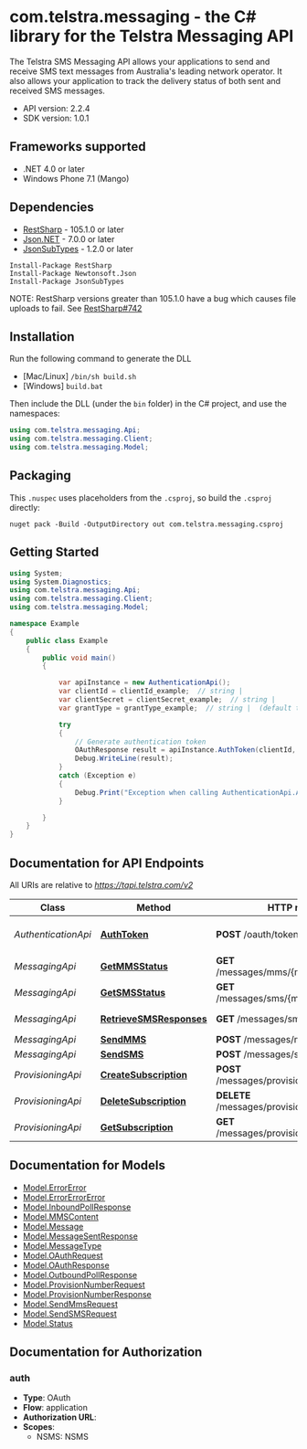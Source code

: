 # com.telstra.messaging - the C# library for the Telstra Messaging API

 The Telstra SMS Messaging API allows your applications to send and receive SMS text messages from Australia's leading network operator.  It also allows your application to track the delivery status of both sent and received SMS messages. 


- API version: 2.2.4
- SDK version: 1.0.1

<a name="frameworks-supported"></a>
## Frameworks supported
- .NET 4.0 or later
- Windows Phone 7.1 (Mango)

<a name="dependencies"></a>
## Dependencies
- [RestSharp](https://www.nuget.org/packages/RestSharp) - 105.1.0 or later
- [Json.NET](https://www.nuget.org/packages/Newtonsoft.Json/) - 7.0.0 or later
- [JsonSubTypes](https://www.nuget.org/packages/JsonSubTypes/) - 1.2.0 or later

```
Install-Package RestSharp
Install-Package Newtonsoft.Json
Install-Package JsonSubTypes
```

NOTE: RestSharp versions greater than 105.1.0 have a bug which causes file uploads to fail. See [RestSharp#742](https://github.com/restsharp/RestSharp/issues/742)

<a name="installation"></a>
## Installation
Run the following command to generate the DLL
- [Mac/Linux] `/bin/sh build.sh`
- [Windows] `build.bat`

Then include the DLL (under the `bin` folder) in the C# project, and use the namespaces:
```csharp
using com.telstra.messaging.Api;
using com.telstra.messaging.Client;
using com.telstra.messaging.Model;
```
<a name="packaging"></a>
## Packaging


This `.nuspec` uses placeholders from the `.csproj`, so build the `.csproj` directly:

```
nuget pack -Build -OutputDirectory out com.telstra.messaging.csproj
```


<a name="getting-started"></a>
## Getting Started

```csharp
using System;
using System.Diagnostics;
using com.telstra.messaging.Api;
using com.telstra.messaging.Client;
using com.telstra.messaging.Model;

namespace Example
{
    public class Example
    {
        public void main()
        {

            var apiInstance = new AuthenticationApi();
            var clientId = clientId_example;  // string | 
            var clientSecret = clientSecret_example;  // string | 
            var grantType = grantType_example;  // string |  (default to client_credentials)

            try
            {
                // Generate authentication token
                OAuthResponse result = apiInstance.AuthToken(clientId, clientSecret, grantType);
                Debug.WriteLine(result);
            }
            catch (Exception e)
            {
                Debug.Print("Exception when calling AuthenticationApi.AuthToken: " + e.Message );
            }

        }
    }
}
```

<a name="documentation-for-api-endpoints"></a>
## Documentation for API Endpoints

All URIs are relative to *https://tapi.telstra.com/v2*

Class | Method | HTTP request | Description
------------ | ------------- | ------------- | -------------
*AuthenticationApi* | [**AuthToken**](docs/AuthenticationApi.md#authtoken) | **POST** /oauth/token | Generate authentication token
*MessagingApi* | [**GetMMSStatus**](docs/MessagingApi.md#getmmsstatus) | **GET** /messages/mms/{messageid}/status | Get MMS Status
*MessagingApi* | [**GetSMSStatus**](docs/MessagingApi.md#getsmsstatus) | **GET** /messages/sms/{messageId}/status | Get SMS Status
*MessagingApi* | [**RetrieveSMSResponses**](docs/MessagingApi.md#retrievesmsresponses) | **GET** /messages/sms | Retrieve SMS Responses
*MessagingApi* | [**SendMMS**](docs/MessagingApi.md#sendmms) | **POST** /messages/mms | Send MMS
*MessagingApi* | [**SendSMS**](docs/MessagingApi.md#sendsms) | **POST** /messages/sms | Send SMS
*ProvisioningApi* | [**CreateSubscription**](docs/ProvisioningApi.md#createsubscription) | **POST** /messages/provisioning/subscriptions | Create Subscription
*ProvisioningApi* | [**DeleteSubscription**](docs/ProvisioningApi.md#deletesubscription) | **DELETE** /messages/provisioning/subscriptions | Delete Subscription
*ProvisioningApi* | [**GetSubscription**](docs/ProvisioningApi.md#getsubscription) | **GET** /messages/provisioning/subscriptions | Get Subscription


<a name="documentation-for-models"></a>
## Documentation for Models

 - [Model.ErrorError](docs/ErrorError.md)
 - [Model.ErrorErrorError](docs/ErrorErrorError.md)
 - [Model.InboundPollResponse](docs/InboundPollResponse.md)
 - [Model.MMSContent](docs/MMSContent.md)
 - [Model.Message](docs/Message.md)
 - [Model.MessageSentResponse](docs/MessageSentResponse.md)
 - [Model.MessageType](docs/MessageType.md)
 - [Model.OAuthRequest](docs/OAuthRequest.md)
 - [Model.OAuthResponse](docs/OAuthResponse.md)
 - [Model.OutboundPollResponse](docs/OutboundPollResponse.md)
 - [Model.ProvisionNumberRequest](docs/ProvisionNumberRequest.md)
 - [Model.ProvisionNumberResponse](docs/ProvisionNumberResponse.md)
 - [Model.SendMmsRequest](docs/SendMmsRequest.md)
 - [Model.SendSMSRequest](docs/SendSMSRequest.md)
 - [Model.Status](docs/Status.md)


<a name="documentation-for-authorization"></a>
## Documentation for Authorization

<a name="auth"></a>
### auth

- **Type**: OAuth
- **Flow**: application
- **Authorization URL**: 
- **Scopes**: 
  - NSMS: NSMS


